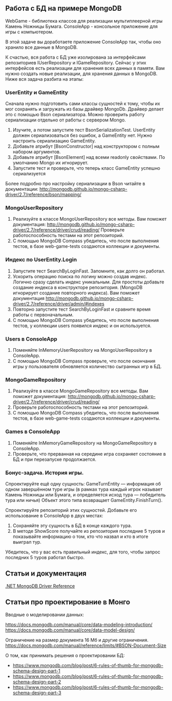 ## Работа с БД на примере MongoDB

WebGame - библиотека классов для реализации мультиплеерной игры Камень Ножницы Бумага.
ConsoleApp - консольное приложение для игры с компьютером.

В этой задаче вы доработаете приложение ConsoleApp так, чтобы оно хранило все данные в MongoDB.

К счастью, вся работа с БД уже изолирована за интерфейсами репозиториев IUserRepository и IGameRepository.
Сейчас у этих интерфейсов есть реализации для хранения всех данных в памяти.
Вам нужно создать новые реализации, для хранения данных в MongoDB. Ниже вся задача разбита на этапы:

### UserEntity и GameEntity

Сначала нужно подготовить сами классы сущностей к тому, чтобы их мог сохранять и загружать из базы драйвер MongoDb.
Драйвер делает это с помощью Bson сериализатора. Можно проверить работу сериализации отдельно от работы с сервером Mongo.

1. Изучите, а потом запустите тест BsonSerializationTest. UserEntity должен сериализоваться без ошибок, а GameEntity нет. Нужно настроить сериализацию GameEntity.
2. Добавьте атрибут [BsonConstructor] над конструктором с полным набором аргументов.
3. Добавьте атрибут [BsonElement] над всеми readonly свойствами. По умолчанию Mongo их игнорирует.
4. Запустите тест и проверьте, что теперь класс GameEntity успешно сериализуется 

Более подробно про настройку сериализации в Bson читайте в документации: http://mongodb.github.io/mongo-csharp-driver/2.7/reference/bson/mapping/

### MongoUserRepository

1. Реализуйте в классе MongoUserRepository все методы.  Вам поможет документация: http://mongodb.github.io/mongo-csharp-driver/2.7/reference/driver/crud/reading/ Проверьте работоспособность тестами на этот репозиторий.
2. С помощью MongoDB Compass убедитесь, что после выполнения тестов, в базе web-game-tests создаются коллекции и документы.

### Индекс по UserEntity.Login

1. Запустите тест SearchByLoginFast. Запомните, как долго он работал.
2. Ускорить операцию поиска по логину можно создав индекс. Логично сразу сделать индекс уникальным. Для простоты добавьте создание индекса в конструкторе репозитория. (MongoDB игнорирует создание повторного индекса).
Вам поможет документация http://mongodb.github.io/mongo-csharp-driver/2.7/reference/driver/admin/#indexes
3. Повторно запустите тест SearchByLoginFast и сравните время работы с первоначальным.
4. С помощью MongoDB Compass убедитесь, что после выполнения тестов, у коллекции users появился индекс и он используется.

### Users в ConsoleApp

1. Поменяйте InMemoryUserRepository на MongoUserRepository в ConsoleApp.
2. С помощью MongoDB Compass проверьте, что после окончания игры у пользователя обновляется количество сыгранных игр в БД.


### MongoGameRepository

1. Реализуйте в классе MongoGameRepository все методы. Вам поможет документация: http://mongodb.github.io/mongo-csharp-driver/2.7/reference/driver/crud/reading/
2. Проверьте работоспособность тестами на этот репозиторий.
3. С помощью MongoDB Compass убедитесь, что после выполнения тестов, в базе web-game-tests создаются коллекции и документы.

### Games в ConsoleApp

1. Поменяйте InMemoryGameRepository на MongoGameRepository в ConsoleApp. 
2. Проверьте, что прерванная на середине игра сохраняет состояние в БД и при перезапуске продолжается.

### Бонус-задача. История игры.

Спроектируйте ещё одну сущность: GameTurnEntity — информация об одном завершённом туре игры (в рамках тура каждый игрок называет Камень Ножницы или Бумага, и определяется исход тура — победитель тура или ничья)
Объект этого типа возвращает GameEntity.FinishTurn().

Спроектируйте репозиторий этих сущностей. Добавьте его использование в ConsoleApp в двух местах: 

1. Сохраняйте эту сущность в БД в конце каждого тура.
2. В методе ShowScore получайте из репозитория последние 5 туров и показывайте информацию о том, кто что назвал и кто в итоге выиграл тур.

Убедитесь, что у вас есть правильный индекс, для того, чтобы запрос последних 5 туров работал быстро.


## Статьи и документация

[.NET MongoDB Driver Reference](http://mongodb.github.io/mongo-csharp-driver/2.7/)

## Статьи про проектирование в Монго

Вводные о моделировании данных: 

https://docs.mongodb.com/manual/core/data-modeling-introduction/
https://docs.mongodb.com/manual/core/data-model-design/

Ограничение на размер документа 16 Мб и другие ограничения. https://docs.mongodb.com/manual/reference/limits/#BSON-Document-Size 

О том, как принимать решения о проектировании БД:

* https://www.mongodb.com/blog/post/6-rules-of-thumb-for-mongodb-schema-design-part-1
* https://www.mongodb.com/blog/post/6-rules-of-thumb-for-mongodb-schema-design-part-2
* https://www.mongodb.com/blog/post/6-rules-of-thumb-for-mongodb-schema-design-part-3
